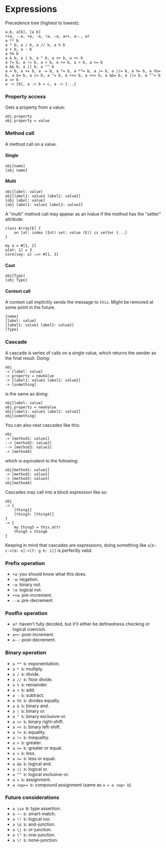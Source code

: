 # Expressions

Precedence tree (highest to lowest):
```
a.b, a[b], [a b]
++a, --a, +a, -a, !a, ~a, a++, a--, a?
a ** b
a * b, a / b, a // b, a % b
a + b, a - b
a %% b
a & b, a | b, a ^ b, a >> b, a << b
a ?= b, a != b, a > b, a >= b, a < b, a <= b
a && b, a || b, a ^^ b
a = b, a += b, a -= b, a *= b, a **= b, a /= b, a //= b, a %= b, a %%= b, a &= b, a |= b, a ^= b, a >>= b, a <<= b, a &&= b, a ||= b, a ^^= b
a => b
a -> [b], a -> b = c, a -> {...}
```

### Property access
Gets a property from a value:
```
obj.property
obj.property = value
```

### Method call
A method call on a value.

#### Single
```
obj[name]
[obj name]
```

#### Multi
```
obj[label: value]
obj[label1: value1 label2: value2]
[obj label: value]
[obj label1: value1 label2: value2]
```

A "multi" method call may appear as an lvalue if the method has the "setter" attribute:
```
class Array[E] {
	on [at: index (Int) set: value (E)] is setter {...}
}

my a = #[1, 2]
a[at: 1] = 3
Core[say: a] ;=> #[1, 3]
```

#### Cast
```
obj[Type]
[obj Type]
```

#### Context call
A context call implicitly sends the message to `this`. Might be removed at some point in the future.
```
[name]
[label: value]
[label1: value1 label2: value2]
[Type]
```

### Cascade
A cascade is series of calls on a single value, which returns the sender as the final result. Doing:
```
obj
-> [label: value]
-> property = newValue
-> [label1: value1 label2: value2]
-> [something]
```
is the same as doing:
```
obj[label: value]
obj.property = newValue
obj[label1: value1 label2: value2]
obj[something]
```

You can also nest cascades like this:
```
obj
-> [method1: value1]
--> [method2: value2]
--> [method3: value3]
-> [method4]
```
which is equivalent to the following:
```
obj[method1: value1]
-> [method2: value2]
-> [method3: value3]
obj[method4]
```

Cascades may call into a block expression like so:
```
obj
-> {
	[thing1]
	[thing3: [thing4]]
}
-> {
	my thing5 = this.attr
	thing5 = thing6
}
```

Keeping in mind that cascades are expressions, doing something like `a[b: c->[d: e]->[f: g h: i]]` is perfectly valid.

### Prefix operation
- `+a`: you should know what this does.
- `-a`: negation.
- `~a`: binary not.
- `!a`: logical not.
- `++a`: pre-increment.
- `--a`: pre-decrement.

### Postfix operation
- `a?`: haven't fully decided, but it'll either be definedness checking or logical coercion.
- `a++`: post-increment.
- `a--`: post-decrement.

### Binary operation
- `a ** b`: exponentiation.
- `a * b`: multiply.
- `a / b`: divide.
- `a // b`: floor divide.
- `a % b`: remainder.
- `a + b`: add.
- `a - b`: subtract.
- `a %% b`: divides equally.
- `a & b`: binary and.
- `a | b`: binary or.
- `a ^ b`: binary exclusive-or.
- `a >> b`: binary right-shift.
- `a << b`: binary left-shift.
- `a ?= b`: equality.
- `a != b`: inequality.
- `a > b`: greater.
- `a >= b`: greater or equal.
- `a < b`: less.
- `a <= b`: less or equal.
- `a && b`: logical and.
- `a || b`: logical or.
- `a ^^ b`: logical exclusive-or.
- `a = b`: assignment.
- `a <op>= b`: compound assignment (same as `a = a <op> b`).

### Future considerations
- `a isa B`: type assertion.
- `a ~~ b`: smart-match.
- `a !! b`: logical nor.
- `a \& b`: and-junction.
- `a \| b`: or-junction.
- `a \^ b`: one-junction.
- `a \! b`: none-junction.